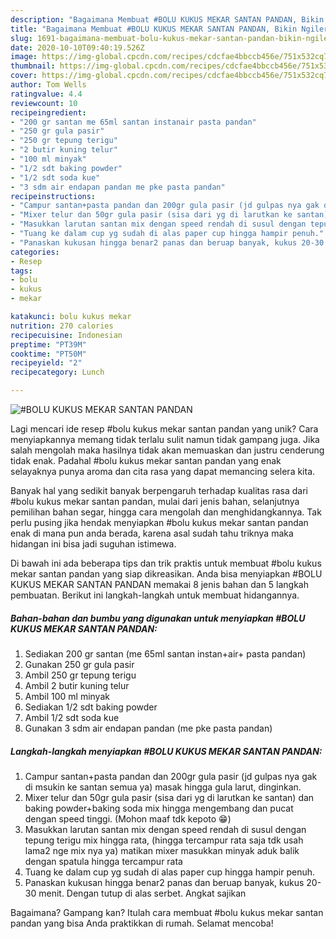 ```yaml
---
description: "Bagaimana Membuat #BOLU KUKUS MEKAR SANTAN PANDAN, Bikin Ngiler"
title: "Bagaimana Membuat #BOLU KUKUS MEKAR SANTAN PANDAN, Bikin Ngiler"
slug: 1691-bagaimana-membuat-bolu-kukus-mekar-santan-pandan-bikin-ngiler
date: 2020-10-10T09:40:19.526Z
image: https://img-global.cpcdn.com/recipes/cdcfae4bbccb456e/751x532cq70/bolu-kukus-mekar-santan-pandan-foto-resep-utama.jpg
thumbnail: https://img-global.cpcdn.com/recipes/cdcfae4bbccb456e/751x532cq70/bolu-kukus-mekar-santan-pandan-foto-resep-utama.jpg
cover: https://img-global.cpcdn.com/recipes/cdcfae4bbccb456e/751x532cq70/bolu-kukus-mekar-santan-pandan-foto-resep-utama.jpg
author: Tom Wells
ratingvalue: 4.4
reviewcount: 10
recipeingredient:
- "200 gr santan me 65ml santan instanair pasta pandan"
- "250 gr gula pasir"
- "250 gr tepung terigu"
- "2 butir kuning telur"
- "100 ml minyak"
- "1/2 sdt baking powder"
- "1/2 sdt soda kue"
- "3 sdm air endapan pandan me pke pasta pandan"
recipeinstructions:
- "Campur santan+pasta pandan dan 200gr gula pasir (jd gulpas nya gak di msukin ke santan semua ya) masak hingga gula larut, dinginkan."
- "Mixer telur dan 50gr gula pasir (sisa dari yg di larutkan ke santan) dan baking powder+baking soda mix hingga mengembang dan pucat dengan speed tinggi. (Mohon maaf tdk kepoto 😁)"
- "Masukkan larutan santan mix dengan speed rendah di susul dengan tepung terigu mix hingga rata, (hingga tercampur rata saja tdk usah lama2 nge mix nya ya) matikan mixer masukkan minyak aduk balik dengan spatula hingga tercampur rata"
- "Tuang ke dalam cup yg sudah di alas paper cup hingga hampir penuh."
- "Panaskan kukusan hingga benar2 panas dan beruap banyak, kukus 20-30 menit. Dengan tutup di alas serbet. Angkat sajikan"
categories:
- Resep
tags:
- bolu
- kukus
- mekar

katakunci: bolu kukus mekar 
nutrition: 270 calories
recipecuisine: Indonesian
preptime: "PT39M"
cooktime: "PT50M"
recipeyield: "2"
recipecategory: Lunch

---
```



![#BOLU KUKUS MEKAR SANTAN PANDAN](https://img-global.cpcdn.com/recipes/cdcfae4bbccb456e/751x532cq70/bolu-kukus-mekar-santan-pandan-foto-resep-utama.jpg)

Lagi mencari ide resep #bolu kukus mekar santan pandan yang unik? Cara menyiapkannya memang tidak terlalu sulit namun tidak gampang juga. Jika salah mengolah maka hasilnya tidak akan memuaskan dan justru cenderung tidak enak. Padahal #bolu kukus mekar santan pandan yang enak selayaknya punya aroma dan cita rasa yang dapat memancing selera kita.

Banyak hal yang sedikit banyak berpengaruh terhadap kualitas rasa dari #bolu kukus mekar santan pandan, mulai dari jenis bahan, selanjutnya pemilihan bahan segar, hingga cara mengolah dan menghidangkannya. Tak perlu pusing jika hendak menyiapkan #bolu kukus mekar santan pandan enak di mana pun anda berada, karena asal sudah tahu triknya maka hidangan ini bisa jadi suguhan istimewa.




Di bawah ini ada beberapa tips dan trik praktis untuk membuat #bolu kukus mekar santan pandan yang siap dikreasikan. Anda bisa menyiapkan #BOLU KUKUS MEKAR SANTAN PANDAN memakai 8 jenis bahan dan 5 langkah pembuatan. Berikut ini langkah-langkah untuk membuat hidangannya.

<!--inarticleads1-->

##### Bahan-bahan dan bumbu yang digunakan untuk menyiapkan #BOLU KUKUS MEKAR SANTAN PANDAN:

1. Sediakan 200 gr santan (me 65ml santan instan+air+ pasta pandan)
1. Gunakan 250 gr gula pasir
1. Ambil 250 gr tepung terigu
1. Ambil 2 butir kuning telur
1. Ambil 100 ml minyak
1. Sediakan 1/2 sdt baking powder
1. Ambil 1/2 sdt soda kue
1. Gunakan 3 sdm air endapan pandan (me pke pasta pandan)




<!--inarticleads2-->

##### Langkah-langkah menyiapkan #BOLU KUKUS MEKAR SANTAN PANDAN:

1. Campur santan+pasta pandan dan 200gr gula pasir (jd gulpas nya gak di msukin ke santan semua ya) masak hingga gula larut, dinginkan.
1. Mixer telur dan 50gr gula pasir (sisa dari yg di larutkan ke santan) dan baking powder+baking soda mix hingga mengembang dan pucat dengan speed tinggi. (Mohon maaf tdk kepoto 😁)
1. Masukkan larutan santan mix dengan speed rendah di susul dengan tepung terigu mix hingga rata, (hingga tercampur rata saja tdk usah lama2 nge mix nya ya) matikan mixer masukkan minyak aduk balik dengan spatula hingga tercampur rata
1. Tuang ke dalam cup yg sudah di alas paper cup hingga hampir penuh.
1. Panaskan kukusan hingga benar2 panas dan beruap banyak, kukus 20-30 menit. Dengan tutup di alas serbet. Angkat sajikan




Bagaimana? Gampang kan? Itulah cara membuat #bolu kukus mekar santan pandan yang bisa Anda praktikkan di rumah. Selamat mencoba!
